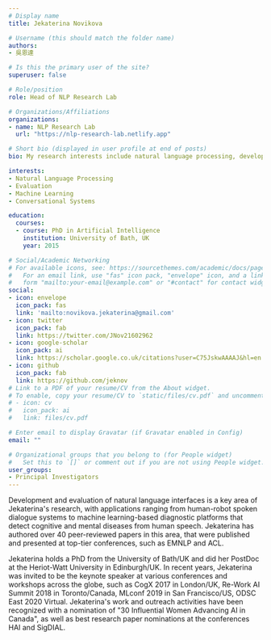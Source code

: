 ```yaml
---
# Display name
title: Jekaterina Novikova

# Username (this should match the folder name)
authors:
- 吳恩達

# Is this the primary user of the site?
superuser: false

# Role/position
role: Head of NLP Research Lab

# Organizations/Affiliations
organizations:
- name: NLP Research Lab
  url: "https://nlp-research-lab.netlify.app"

# Short bio (displayed in user profile at end of posts)
bio: My research interests include natural language processing, development and evaluation of natural language interfaces, applied machine learning, conversational systems.

interests:
- Natural Language Processing
- Evaluation
- Machine Learning
- Conversational Systems

education:
  courses:
  - course: PhD in Artificial Intelligence
    institution: University of Bath, UK
    year: 2015

# Social/Academic Networking
# For available icons, see: https://sourcethemes.com/academic/docs/page-builder/#icons
#   For an email link, use "fas" icon pack, "envelope" icon, and a link in the
#   form "mailto:your-email@example.com" or "#contact" for contact widget.
social:
- icon: envelope
  icon_pack: fas
  link: 'mailto:novikova.jekaterina@gmail.com'
- icon: twitter
  icon_pack: fab
  link: https://twitter.com/JNov21602962
- icon: google-scholar
  icon_pack: ai
  link: https://scholar.google.co.uk/citations?user=C75JskwAAAAJ&hl=en
- icon: github
  icon_pack: fab
  link: https://github.com/jeknov
# Link to a PDF of your resume/CV from the About widget.
# To enable, copy your resume/CV to `static/files/cv.pdf` and uncomment the lines below.
# - icon: cv
#   icon_pack: ai
#   link: files/cv.pdf

# Enter email to display Gravatar (if Gravatar enabled in Config)
email: ""

# Organizational groups that you belong to (for People widget)
#   Set this to `[]` or comment out if you are not using People widget.
user_groups:
- Principal Investigators
---
```

Development and evaluation of natural language interfaces is a key area of Jekaterina's research, with applications ranging from human-robot spoken dialogue systems to machine learning-based diagnostic platforms that detect cognitive and mental diseases from human speech. Jekaterina has authored over 40 peer-reviewed papers in this area, that were published and presented at top-tier conferences, such as EMNLP and ACL.

Jekaterina holds a PhD from the University of Bath/UK and did her PostDoc at the Heriot-Watt University in Edinburgh/UK. In recent years, Jekaterina was invited to be the keynote speaker at various conferences and workshops across the globe, such as CogX 2017 in London/UK, Re-Work AI Summit 2018 in Toronto/Canada, MLconf 2019 in San Francisco/US, ODSC East 2020 Virtual. Jekaterina's work and outreach activities have been recognized with a nomination of "30 Influential Women Advancing AI in Canada", as well as best research paper nominations at the conferences HAI and SigDIAL.
